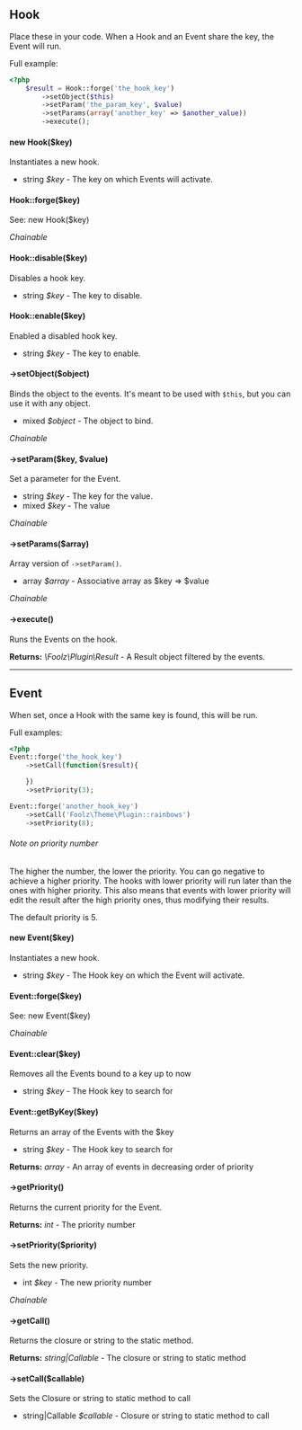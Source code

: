 ## Hook

Place these in your code. When a Hook and an Event share the key, the Event will run.

Full example:
```php
<?php
	$result = Hook::forge('the_hook_key')
		->setObject($this)
		->setParam('the_param_key', $value)
		->setParams(array('another_key' => $another_value))
		->execute();

```

#### new Hook($key)

Instantiates a new hook.

* string  _$key_ - The key on which Events will activate.

#### Hook::forge($key)

See: new Hook($key)

_Chainable_

#### Hook::disable($key)

Disables a hook key.

* string _$key_ - The key to disable.

#### Hook::enable($key)

Enabled a disabled hook key.

* string _$key_ - The key to enable.

#### ->setObject($object)

Binds the object to the events. It's meant to be used with `$this`, but you can use it with any object.

* mixed _$object_ - The object to bind.

_Chainable_

#### ->setParam($key, $value)

Set a parameter for the Event.

* string _$key_ - The key for the value.
* mixed _$key_ - The value

_Chainable_

#### ->setParams($array)

Array version of `->setParam()`.

* array _$array_ - Associative array as $key => $value

_Chainable_

#### ->execute()

Runs the Events on the hook.

__Returns:__ _\Foolz\Plugin\Result_ - A Result object filtered by the events.

----

## Event

When set, once a Hook with the same key is found, this will be run.

Full examples:

```php
<?php
Event::forge('the_hook_key')
	->setCall(function($result){

	})
	->setPriority(3);

Event::forge('another_hook_key')
	->setCall('Foolz\Theme\Plugin::rainbows')
	->setPriority(8);
```

###### Note on priority number

The higher the number, the lower the priority. You can go negative to achieve a higher priority. The hooks with lower priority will run later than the ones with higher priority. This also means that events with lower priority will edit the result after the high priority ones, thus modifying their results.

The default priority is 5.

#### new Event($key)

Instantiates a new hook.

* string  _$key_ - The Hook key on which the Event will activate.

#### Event::forge($key)

See: new Event($key)

_Chainable_

#### Event::clear($key)

Removes all the Events bound to a key up to now

* string _$key_ - The Hook key to search for

#### Event::getByKey($key)

Returns an array of the Events with the $key

* string _$key_ - The Hook key to search for

__Returns:__ _array_ - An array of events in decreasing order of priority

#### ->getPriority()

Returns the current priority for the Event.

__Returns:__ _int_ - The priority number

#### ->setPriority($priority)

Sets the new priority.

* int _$key_ - The new priority number

_Chainable_

#### ->getCall()

Returns the closure or string to the static method.

__Returns:__ _string|Callable_ - The closure or string to static method

#### ->setCall($callable)

Sets the Closure or string to static method to call

* string|Callable _$callable_ - Closure or string to static method to call












